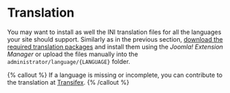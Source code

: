 # Translation

You may want to install as well the INI translation files for all the languages your site should support. Similarly as in the previous section, [download the required translation packages](http://static.zoolanders.com/translations/) and install them using the _Joomla! Extension Manager_ or upload the files manually into the `administrator/language/{LANGUAGE}` folder.

{% callout %}
If a language is missing or incomplete, you can contribute to the translation at [Transifex](https://www.transifex.com/joolanders/zoolanders/).
{% /callout %}
